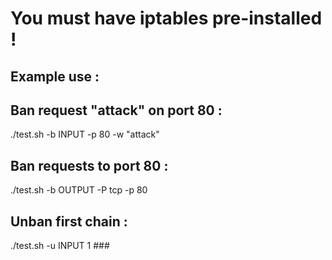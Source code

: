 # You must have iptables pre-installed !

## Example use :

## Ban request "attack" on port 80 :
./test.sh -b INPUT -p 80 -w "attack"

## Ban requests to port 80 :
./test.sh -b OUTPUT -P tcp -p 80
        
## Unban first chain :
./test.sh -u INPUT 1 ###
